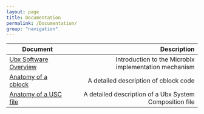 ```yaml
---
layout: page
title: Documentation
permalink: /Documentation/
group: "navigation"
---
```


|  Document    |   Description  |
| -------------|----------------:|
|  [Ubx Software Overview](ubx_software_overview/main_page) |  Introduction to the Microblx implementation mechanism |
|  [Anatomy of a cblock](cblock_explained) |  A detailed description of cblock code |
|  [Anatomy of a USC file](usc_explained) |  A detailed description of a Ubx System Composition file |